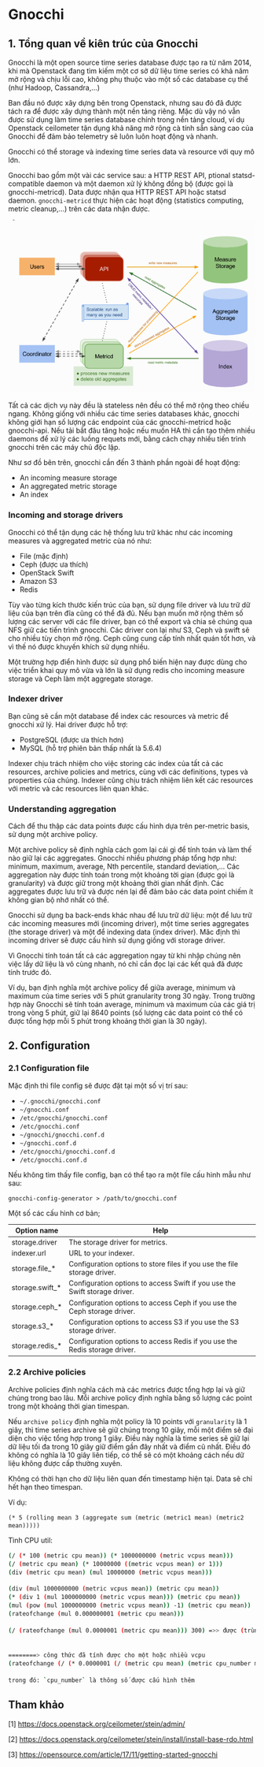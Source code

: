 # Gnocchi

## 1. Tổng quan về kiên trúc của Gnocchi

Gnocchi là một open source time series database được tạo ra từ năm 2014, khi mà Openstack đang tìm kiếm một cơ sở dữ liệu time series có khả năm mở rộng và chịu lỗi cao, không phụ thuộc vào một số các database cụ thể (như Hadoop, Cassandra,...)

Ban đầu nó được xây dựng bên trong Openstack, nhưng sau đó đã được tách ra để được xây dựng thành một nền tảng riêng. Mặc dù vậy nó vẫn được sử dụng làm time series database chính trong nền tảng cloud, ví dụ Openstack ceilometer tận dụng khả năng mở rộng cà tính sẵn sàng cao của Gnocchi để đảm bảo telemetry sẽ luôn luôn hoạt động và nhanh.

Gnocchi có thể storage và indexing time series data và resource với quy mô lớn. 

Gnocchi bao gồm một vài các service sau: a HTTP REST API, ptional statsd-compatible daemon và một daemon xử lý không đồng bộ (được gọi là gnocchi-metricd). Data được nhận qua HTTP REST API hoặc statsd daemon. `gnocchi-metricd` thực hiện các hoạt động (statistics computing, metric cleanup,...) trên các data nhận được.


<img src="../../img/106.png">

Tất cả các dịch vụ này đều là stateless nên đều có thể mở rộng theo chiều ngang. Không giống với nhiều các time series databases khác, gnocchi không giới hạn số lượng các endpoint của các gnocchi-metricd hoặc gnocchi-api. Nếu tải bắt đâu tăng hoặc nếu muốn HA thì cần tạo thêm nhiều daemons để xử lý các luồng requets mới, bằng cách chạy nhiều tiến trình gnocchi trên các máy chủ độc lập.

Như sơ đồ bên trên, gnocchi cần đến 3 thành phần ngoài để hoạt động:

* An incoming measure storage
* An aggregated metric storage
* An index

### Incoming and storage drivers

Gnocchi có thể tận dụng các hệ thống lưu trữ khác như các incoming measures và aggregated metric của nó như:

* File (mặc định)
* Ceph (được ưa thích)
* OpenStack Swift
* Amazon S3
* Redis

Tùy vào từng kích thước kiến trúc của bạn, sử dụng file driver và lưu trữ dữ liệu của bạn trên đĩa cũng có thể đã đủ. Nếu bạn muốn mở rộng thêm số lượng các server với các file driver, bạn có thể export và chia sẻ chúng qua NFS giữ các tiến trình gnocchi. Các driver con lại như S3, Ceph và swift sẽ cho nhiều tùy chọn mở rộng. Ceph cũng cung cấp tính nhất quán tốt hơn, và vì thế nó được khuyến khích sử dụng nhiều.

Một trường hợp điển hình được sử dụng phổ biến hiện nay được dùng cho việc triển khai quy mô vừa và lớn là sử dụng redis cho incoming measure storage và Ceph làm một aggregate storage.


### Indexer driver

Bạn cũng sẽ cần một database để index các resources và metric để gnocchi xử lý. Hai driver được hỗ trợ:

* PostgreSQL (được ưa thích hơn)
* MySQL (hỗ trợ phiên bản thấp nhất là 5.6.4)

Indexer chịu trách nhiệm cho việc storing các index của tất cả các resources, archive policies and metrics, cùng với các definitions, types và properties của chúng. Indexer cũng chịu trách nhiệm liên kết các resources với metric và các resources liên quan khác.

### Understanding aggregation 

Cách để thu thập các data points được cấu hình dựa trên per-metric basis, sử dụng một archive policy.

Một archive policy sẽ định nghĩa cách gom lại cái gì để tính toán và làm thế nào giữ lại các aggregates. Gnocchi nhiều phương pháp tổng hợp như: minimum, maximum, average, Nth percentile, standard deviation,... Các aggregation này được tính toán trong một khoảng tời gian (được gọi là granularity) và được giữ trong một khoảng thời gian nhất định. Các aggregates được lưu trữ và được nén lại để đảm bảo các data point chiếm ít không gian bộ nhớ nhất có thể.
 
Gnocchi sử dụng ba back-ends khác nhau để lưu trữ dữ liệu: một để lưu trữ các incoming measures mới (incoming driver), một  time series aggregates (the storage driver) và một để indexing data (index driver). Măc định thì incoming driver sẽ được cấu hình sử dụng giống với storage driver.

Vì Gnocchi tính toán tất cả các aggregation ngay từ khi nhập chúng nên việc lấy dữ liệu là vô cùng nhanh, nó chỉ cần đọc lại các kết quả đã được tính trước đó.

Ví dụ, bạn định nghĩa một archive policy để giữa average, minimum và maximum của time series với 5 phút granularity trong 30 ngày. Trong trường hợp này Gnocchi sẽ tính toán average, minimum và maximum của các giá trị trong vòng 5 phút, giữ lại 8640 points (số lượng các data point có thể có được tổng hợp mỗi 5 phút trong khoảng thời gian là 30 ngày).

## 2. Configuration 

### 2.1 Configuration file
 
Mặc định thì file config sẽ được đặt tại một số vị trí sau:

* `~/.gnocchi/gnocchi.conf`
* `~/gnocchi.conf`
* `/etc/gnocchi/gnocchi.conf`
* `/etc/gnocchi.conf`
* `~/gnocchi/gnocchi.conf.d`
* `~/gnocchi.conf.d`
* `/etc/gnocchi/gnocchi.conf.d`
* `/etc/gnocchi.conf.d`

Nếu không tìm thấy file config, bạn có thể tạo ra một file cấu hình mẫu như sau:

	gnocchi-config-generator > /path/to/gnocchi.conf

Một số các cấu hình cơ bản;

| Option name	| Help |
|---|---|
| storage.driver	| The storage driver for metrics. |
| indexer.url	| URL to your indexer. |
| storage.file_*| 	Configuration options to store files if you use the file storage driver. |
| storage.swift_*| 	Configuration options to access Swift if you use the Swift storage driver. |
| storage.ceph_*| 	Configuration options to access Ceph if you use the Ceph storage driver. |
| storage.s3_*| 	Configuration options to access S3 if you use the S3 storage driver. |
| storage.redis_*| 	Configuration options to access Redis if you use the Redis storage driver. |

### 2.2 Archive policies

Archive policies định nghĩa cách mà các metrics được tổng hợp lại và giữ chúng trong bao lâu. Mỗi archive policy định nghĩa bằng số lượng các point trong một khoảng thời gian timespan.

Nếu `archive policy` định nghĩa một policy là 10 points với `granularity` là 1 giây, thì time series archive sẽ giữ chúng trong 10 giây, mỗi một điểm sẽ đại diện cho việc tổng hợp trong 1 giây. Điều này nghĩa là time series sẽ giữ lại dữ liệu tối đa trong 10 giây giữ điểm gần đây nhất và điểm cũ nhất. Điều đó không có nghĩa là 10 giây liên tiếp, có thể sẽ có một khoảng cách nếu dữ liệu không được cấp thường xuyên.

Không có thời hạn cho dữ liệu liên quan đến timestamp hiện tại. Data sẽ chỉ hết hạn theo timespan.



Ví dụ:

	(* 5 (rolling mean 3 (aggregate sum (metric (metric1 mean) (metric2 mean)))))

Tình CPU util:

```sh
(/ (* 100 (metric cpu mean)) (* 1000000000 (metric vcpus mean)))
(/ (metric cpu mean) (* 10000000 ((metric vcpus mean) or 1)))
(div (metric cpu mean) (mul 10000000 (metric vcpus mean)))

(div (mul 1000000000 (metric vcpus mean)) (metric cpu mean))
(* (div 1 (mul 1000000000 (metric vcpus mean))) (metric cpu mean))
(mul (pow (mul 1000000000 (metric vcpus mean)) -1) (metric cpu mean))
(rateofchange (mul 0.000000001 (metric cpu mean)))

(/ (rateofchange (mul 0.0000001 (metric cpu mean))) 300) =>> được (trùng với cpu-util mà ceilo tính với vcpu = 1 và granularity = 300)


========> công thức đã tính được cho một hoặc nhiều vcpu
(rateofchange (/ (* 0.0000001 (/ (metric cpu mean) (metric cpu_number mean))) 300))

trong đó: `cpu_number` là thông số được cấu hình thêm
```


## Tham khảo

[1] https://docs.openstack.org/ceilometer/stein/admin/

[2] https://docs.openstack.org/ceilometer/stein/install/install-base-rdo.html

[3] https://opensource.com/article/17/11/getting-started-gnocchi